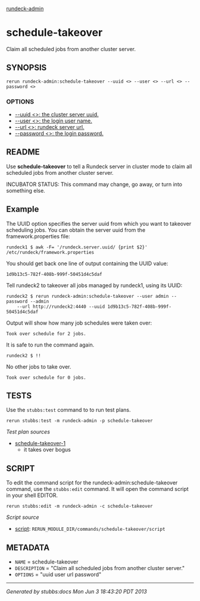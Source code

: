 [rundeck-admin](../../index.html)
# schedule-takeover 

Claim all scheduled jobs from another cluster server.

## SYNOPSIS

    rerun rundeck-admin:schedule-takeover --uuid <> --user <> --url <> --password <>

### OPTIONS

* [    --uuid <>: the cluster server uuid.](../../options/uuid/index.html)
* [    --user <>: the login user name.](../../options/user/index.html)
* [    --url <>: rundeck server url.](../../options/url/index.html)
* [    --password <>: the login password.](../../options/password/index.html)

## README


Use **schedule-takeover** to tell a Rundeck server in 
cluster mode to claim all scheduled jobs from another cluster server.

INCUBATOR STATUS: This command may change, go away, or turn into something else.

Example
-------

The UUID option specifies the server uuid from which you want to takeover scheduling jobs.
You can obtain the server uuid from the framework.properties file:

    rundeck1 $ awk -F= '/rundeck.server.uuid/ {print $2}' /etc/rundeck/framework.properties

You should get back one line of output containing the UUID value:    
    
    1d9b13c5-782f-408b-999f-50451d4c5daf

Tell rundeck2 to takeover all jobs managed by rundeck1, using its UUID:

    rundeck2 $ rerun rundeck-admin:schedule-takeover --user admin --password --admin
        --url http://rundeck2:4440 --uuid 1d9b13c5-782f-408b-999f-50451d4c5daf
        
Output will show how many job schedules were taken over:

    Took over schedule for 2 jobs.
        
It is safe to run the command again.

    rundeck2 $ !!

No other jobs to take over.

    Took over schedule for 0 jobs.

## TESTS

Use the `stubbs:test` command to to run test plans.

    rerun stubbs:test -m rundeck-admin -p schedule-takeover

*Test plan sources*

* [schedule-takeover-1](../../tests/schedule-takeover-1.html)
  * it takes over bogus

## SCRIPT

To edit the command script for the rundeck-admin:schedule-takeover command, 
use the `stubbs:edit`
command. It will open the command script in your shell EDITOR.

    rerun stubbs:edit -m rundeck-admin -c schedule-takeover

*Script source*

* [script](script.html): `RERUN_MODULE_DIR/commands/schedule-takeover/script`

## METADATA

* `NAME` = schedule-takeover
* `DESCRIPTION` = "Claim all scheduled jobs from another cluster server."
* `OPTIONS` = "uuid user url password"

----

*Generated by stubbs:docs Mon Jun  3 18:43:20 PDT 2013*

